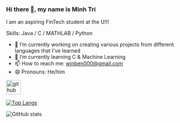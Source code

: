 ### Hi there 👋, my name is Minh Tri
I am an aspiring FinTech student at the U!!!

Skills:  Java / C / MATHLAB / Python

- 🔭 I’m currently working on creating various projects from different languages that I've learned 
- 🌱 I’m currently learning C & Machine Learning 
- 📫 How to reach me: winben000@gmail.com 
- 😄 Pronouns: He/him 


[<img src='https://cdn.jsdelivr.net/npm/simple-icons@3.0.1/icons/github.svg' alt='github' height='40'>](https://github.com/winben000)

[![Top Langs](https://github-readme-stats.vercel.app/api/top-langs/?username=winben000)](https://github.com/anuraghazra/github-readme-stats)

![GitHub stats](https://github-readme-stats.vercel.app/api?username=winben000&show_icons=true)  

